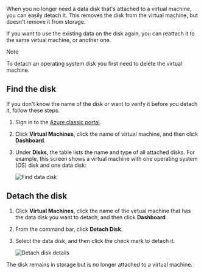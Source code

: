 When you no longer need a data disk that's attached to a virtual machine, you can easily detach it. This removes the disk from the virtual machine, but doesn't remove it from storage. 

If you want to use the existing data on the disk again, you can reattach it to the same virtual machine, or another one.  

> [!NOTE]
> To detach an operating system disk you first need to delete the virtual machine.
> 
> 

## Find the disk
If you don't know the name of the disk or want to verify it before you detach it, follow these steps.

1. Sign in to the [Azure classic portal](http://manage.windowsazure.com).
2. Click **Virtual Machines**, click the name of virtual machine, and then click **Dashboard**.
3. Under **Disks**, the table lists the name and type of all attached disks. For example, this screen shows a virtual machine with one operating system (OS) disk and one data disk:
   
    ![Find data disk](./media/howto-detach-disk-windows-linux/FindDataDisks.png)

## Detach the disk
1. Click **Virtual Machines**, click the name of the virtual machine that has the data disk you want to detach, and then click **Dashboard**.
2. From the command bar, click **Detach Disk**.
3. Select the data disk, and then click the check mark to detach it.
   
    ![Detach disk details](./media/howto-detach-disk-windows-linux/DetachDiskDetails.png)

The disk remains in storage but is no longer attached to a virtual machine.

